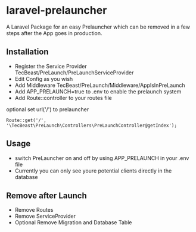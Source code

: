 # laravel-prelauncher
A Laravel Package for an easy Prelauncher which can be removed in a few steps after the App goes in production.

## Installation
- Register the Service Provider TecBeast/PreLaunch/PreLaunchServiceProvider
- Edit Config as you wish
- Add Middleware TecBeast/PreLaunch/Middleware/AppIsInPreLaunch
- Add APP_PRELAUNCH=true to .env to enable the prelaunch system
- Add Route::controller to your routes file 

optional set url('/') to prelauncher
```
Route::get('/', '\TecBeast\PreLaunch\Controllers\PreLaunchController@getIndex');
```

## Usage
- switch PreLauncher on and off by using APP_PRELAUNCH in your .env file
- Currently you can only see youre potential clients directly in the database

## Remove after Launch
- Remove Routes
- Remove ServiceProvider
- Optional Remove Migration and Database Table
